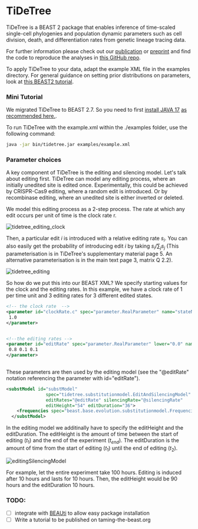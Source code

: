 TiDeTree
========

TiDeTree is a BEAST 2 package that enables inference of time-scaled single-cell phylogenies and population dynamic parameters such as cell division, death, and differentiation rates from genetic lineage tracing data.

For further information please check out our [publication](https://doi.org/10.1098/rspb.2022.1844) or [preprint](https://doi.org/10.1101/2022.02.14.480422) and find the code to reproduce the analyses in [this GitHub repo](https://github.com/seidels/tidetree-material).


To apply TiDeTree to your data, adapt the example XML file in the examples directory. For general guidance on setting prior distributions on parameters, look at [this BEAST2 tutorial](https://taming-the-beast.org/tutorials/Prior-selection/).


### Mini Tutorial

We migrated TiDeTree to BEAST 2.7. So you need to first [install JAVA 17](https://www.azul.com/downloads/?package=jdk#zulu) [as recommended here.](https://www.beast2.org/2022/08/22/what-will-change-in-v2-7-0-for-developers.html).

To run TiDeTree with the example.xml within the ./examples folder, use the following command:

```bash
java -jar bin/tidetree.jar examples/example.xml
```

### Parameter choices

A key component of TiDeTree is the editing and silencing model. Let's talk about editing first. TiDeTree can model any editing process, where an initially unedited site is edited once. Experimentally, this could be achieved by CRISPR-Cas9 editing, where a random edit is introduced. Or by recombinase editing, where an unedited site is either inverted or deleted.


We model this editing process as a 2-step process. The rate at which any edit occurs per unit of time is the clock rate r. 

![tidetree_editing_clock](https://github.com/seidels/tidetree/assets/13159214/5d0c9c47-f012-477a-903c-2eba60e35844)

Then, a particular edit $i$ is introduced with a relative editing rate $s_i$. You can also easily get the probability of introducing edit $i$  by taking $s_i / \sum_j s_j$   (This parameterisation is in TiDeTree's supplementary material page 5.  An alternative parameterisation is in the main text page 3, matrix Q 2.2).

![tidetree_editing](https://github.com/seidels/tidetree/assets/13159214/03e5f486-733c-4dbf-91d7-b48fddc39b12)


So how do we put this into our BEAST XML? We specify starting values for the clock and the editing rates. In this example, we have a clock rate of 1 per time unit and 3 editing rates for 3 different edited states.

```XML
<!-- the clock rate  -->
<parameter id="clockRate.c" spec="parameter.RealParameter" name="stateNode">
 1.0
</parameter>


<!--the editing rates -->
<parameter id="editRate" spec="parameter.RealParameter" lower="0.0" name="stateNode">
 0.8 0.1 0.1
</parameter>
        
```
These parameters are then used by the editing model (see the "@editRate" notation referencing the parameter with id="editRate"). 

```XML
<substModel id="substModel"
               spec="tidetree.substitutionmodel.EditAndSilencingModel"
               editRates="@editRate" silencingRate="@silencingRate"
               editHeight="54" editDuration="36">
    <frequencies spec="beast.base.evolution.substitutionmodel.Frequencies" frequencies="1 0 0 0" estimate="false"/>
  </substModel>
```
In the editing model we additinally have to specify the  editHeight and the editDuration. The editHeight is the amount of time between the start of editing ($t_1$) and the end of the experiment ($t_{end}$). The editDuration is the amount of time from the start of editing ($t_1$) until the end of editing ($t_2$). 

![editingSilencingModel](https://github.com/seidels/tidetree/assets/13159214/2c13a6fc-48e1-4349-9c8c-ccbdcb6ff4d7)

For example, let the entire experiment take 100 hours. Editing is induced after 10 hours and lasts for 10 hours. Then, the editHeight would be 90 hours and the editDuration 10 hours.

### TODO:
- [ ] integrate with [BEAUti](https://www.beast2.org/beauti/) to allow easy package installation
- [ ] Write a tutorial to be published on taming-the-beast.org 
